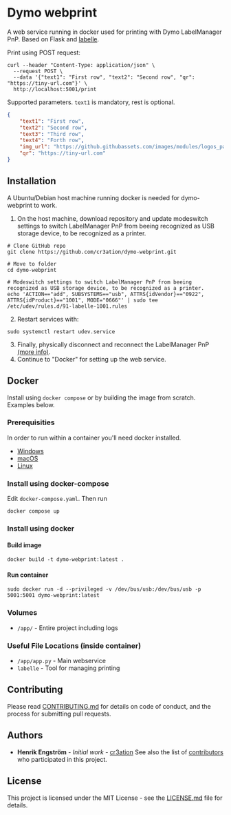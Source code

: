 # Dymo webprint

A web service running in docker used for printing with Dymo LabelManager PnP. Based on Flask and [labelle](https://github.com/labelle-org/labelle).

Print using POST request:
```shell
curl --header "Content-Type: application/json" \
  --request POST \
  --data '{"text1": "First row", "text2": "Second row", "qr": "https://tiny-url.com"}' \
  http://localhost:5001/print
```

Supported parameters. `text1` is mandatory, rest is optional.
```json
{
    "text1": "First row",
    "text2": "Second row",
    "text3": "Third row",
    "text4": "Forth row",
    "img_url": "https://github.githubassets.com/images/modules/logos_page/GitHub-Mark.png",
    "qr": "https://tiny-url.com"
}
```

## Installation
A Ubuntu/Debian host machine running docker is needed for dymo-webprint to work.

1) On the host machine, download repository and update modeswitch settings to switch LabelManager PnP from beeing recognized as USB storage device, to be recognized as a printer.
```shell
# Clone GitHub repo
git clone https://github.com/cr3ation/dymo-webprint.git

# Move to folder
cd dymo-webprint

# Modeswitch settings to switch LabelManager PnP from beeing recognized as USB storage device, to be recognized as a printer.
echo 'ACTION=="add", SUBSYSTEMS=="usb", ATTRS{idVendor}=="0922", ATTRS{idProduct}=="1001", MODE="0666"' | sudo tee /etc/udev/rules.d/91-labelle-1001.rules

```
2) Restart services with:
```shell
sudo systemctl restart udev.service
```
3) Finally, physically disconnect and reconnect the LabelManager PnP [(more info)](http://www.draisberghof.de/usb_modeswitch/bb/viewtopic.php?t=947).
4) Continue to "Docker" for setting up the web service.


## Docker
Install using `docker compose` or by building the image from scratch. Examples below.

### Prerequisities
In order to run within a container you'll need docker installed.
* [Windows](https://docs.docker.com/windows/started)
* [macOS](https://docs.docker.com/mac/started/)
* [Linux](https://docs.docker.com/linux/started/)

### Install using docker-compose
Edit `docker-compose.yaml`. Then run
```shell
docker compose up
```

### Install using docker
#### Build image
```shell
docker build -t dymo-webprint:latest .
```

#### Run container
```shell
sudo docker run -d --privileged -v /dev/bus/usb:/dev/bus/usb -p 5001:5001 dymo-webprint:latest
```

### Volumes
* `/app/` - Entire project including logs

### Useful File Locations (inside container)
* `/app/app.py` - Main webservice
* `labelle` - Tool for managing printing

## Contributing
Please read [CONTRIBUTING.md](CONTRIBUTING.md) for details on code of conduct, and the process for submitting pull requests.

## Authors
* **Henrik Engström** - *Initial work* - [cr3ation](https://github.com/cr3ation)
See also the list of [contributors](https://github.com/cr3ation/client-jamf-api/contributors) who
participated in this project.

## License
This project is licensed under the MIT License - see the [LICENSE.md](LICENSE.md) file for details.
